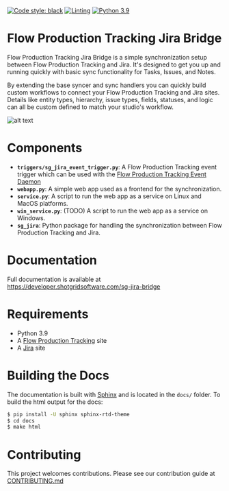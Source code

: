 [![Code style: black](https://img.shields.io/badge/code%20style-black-000000.svg)](https://github.com/psf/black)
[![Linting](https://img.shields.io/badge/PEP8%20by-Hound%20CI-a873d1.svg)](https://houndci.com)
[![Python 3.9](https://img.shields.io/badge/python-3.9-blue.svg)](https://www.python.org/)

# Flow Production Tracking Jira Bridge

Flow Production Tracking Jira Bridge is a simple synchronization setup between Flow Production Tracking and Jira. It's designed to get you up and running quickly with basic sync functionality for Tasks, Issues, and Notes.

By extending the base syncer and sync handlers you can quickly build custom workflows to connect your Flow Production Tracking and Jira sites. Details like entity types, hierarchy, issue types, fields, statuses, and logic can all be custom defined to match your studio's workflow.

![alt text](https://developer.shotgridsoftware.com/sg-jira-bridge/_images/sg_jira_bridge_workflow.png "PTR Jira Bridge Overview")

# Components

- **`triggers/sg_jira_event_trigger.py`**: A Flow Production Tracking event trigger which can be used with the [Flow Production Tracking Event Daemon](https://github.com/shotgunsoftware/shotgunEvents)
- **`webapp.py`**: A simple web app used as a frontend for the synchronization.
- **`service.py`**: A script to run the web app as a service on Linux and MacOS platforms.
- **`win_service.py`**:  (TODO) A script to run the web app as a service on Windows.
- **`sg_jira`**: Python package for handling the synchronization between Flow Production Tracking and Jira.

# Documentation

Full documentation is available at https://developer.shotgridsoftware.com/sg-jira-bridge

# Requirements

- Python 3.9
- A [Flow Production Tracking](https://shotgridsoftware.com) site
- A [Jira](https://www.atlassian.com/software/jira) site

# Building the Docs
The documentation is built with [Sphinx](http://www.sphinx-doc.org) and is located in the `docs/` folder. To build the html output for the docs:

```bash
$ pip install -U sphinx sphinx-rtd-theme
$ cd docs
$ make html
```


# Contributing

This project welcomes contributions. Please see our contribution guide at
[CONTRIBUTING.md](CONTRIBUTING.md)
